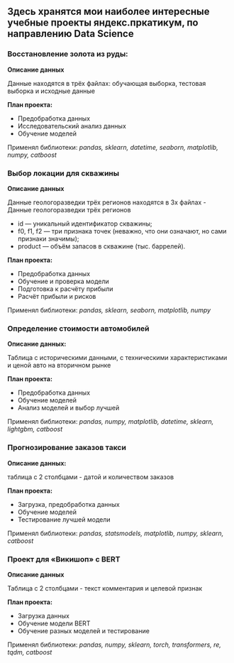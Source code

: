 ## Здесь хранятся мои наиболее интересные учебные проекты яндекс.пркатикум, по направлению Data Science

### Восстановление золота из руды:
**Описание данных**

Данные находятся в трёх файлах: обучающая выборка, тестовая выборка и исходные данные

**План проекта:**
- Предобработка данных
- Исследовательский анализ данных
- Обучение моделей

Применял библиотеки:
*pandas, sklearn, datetime, seaborn, matplotlib, numpy, catboost*

### Выбор локации для скважины
**Описание данных**

Данные геологоразведки трёх регионов находятся в 3х файлах - Данные геологоразведки трёх регионов
- id — уникальный идентификатор скважины;
- f0, f1, f2 — три признака точек (неважно, что они означают, но сами признаки значимы);
- product — объём запасов в скважине (тыс. баррелей).

**План проекта:**
- Предобработка данных
- Обучение и проверка модели
- Подготовка к расчёту прибыли
- Расчёт прибыли и рисков

Применял библиотеки:
*pandas, sklearn, seaborn, matplotlib, numpy*

### Определение стоимости автомобилей
**Описание данных:**

Таблица с историческими данными, с техническими характеристиками и ценой авто на вторичном рынке

**План проекта:**
- Предобработка данных
- Обучение моделей
- Анализ моделей и выбор лучшей

Применял библиотеки:
*pandas, numpy, matplotlib, datetime, sklearn, lightgbm, catboost*

### Прогнозирование заказов такси
**Описание данных:**

таблица с 2 столбцами - датой и количеством заказов

**План проекта:**
- Загрузка, предобработка данных
- Обучение моделей
- Тестирование лучшей модели

Применял библиотеки:
*pandas, statsmodels, matplotlib, numpy, sklearn, catboost*

### Проект для «Викишоп» c BERT
**Описание данных**

Таблица с 2 столбцами - текст комментария и целевой признак

**План проекта:**
- Загрузка данных
- Обучение модели BERT
- Обучение разных моделей и тестирование

Применял библиотеки:
*pandas, numpy, sklearn, torch, transformers, re, tqdm, catboost*
